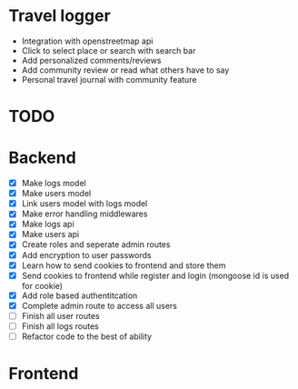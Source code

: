 # Travel logger

- Integration with openstreetmap api
- Click to select place or search with search bar
- Add personalized comments/reviews
- Add community review or read what others have to say
- Personal travel journal with community feature

# TODO

# Backend

- [x] Make logs model
- [x] Make users model
- [x] Link users model with logs model
- [x] Make error handling middlewares
- [x] Make logs api
- [x] Make users api
- [x] Create roles and seperate admin routes
- [x] Add encryption to user passwords
- [x] Learn how to send cookies to frontend and store them
- [x] Send cookies to frontend while register and login
    (mongoose id is used for cookie)
- [x] Add role based authentitcation
- [x] Complete admin route to access all users
- [ ] Finish all user routes
- [ ] Finish all logs routes
- [ ] Refactor code to the best of ability

# Frontend
